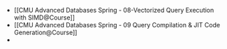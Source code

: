 - [[CMU Advanced Databases Spring - 08-Vectorized Query Execution with SIMD@Course]]
- [[CMU Advanced Databases Spring - 09 Query Compilation & JIT Code Generation@Course]]
-